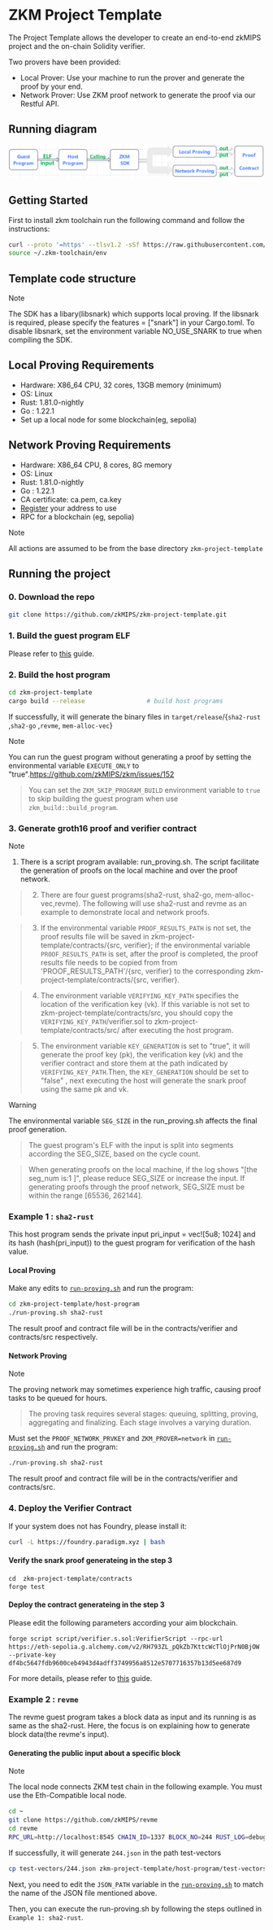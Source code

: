 # ZKM Project Template

The Project Template allows the developer to create an end-to-end zkMIPS project and the on-chain Solidity verifier.

Two provers have been provided:

- Local Prover: Use your machine to run the prover and generate the proof by your end.
- Network Prover: Use ZKM proof network to generate the proof via our Restful API. 

## Running diagram

![image](assets/temp-run-diagram.png)

## Getting Started

First to install zkm toolchain run the following command and follow the instructions:
```sh
curl --proto '=https' --tlsv1.2 -sSf https://raw.githubusercontent.com/zkMIPS/toolchain/refs/heads/main/setup.sh | sh
source ~/.zkm-toolchain/env
```

## Template code structure

> [!NOTE]
> The SDK has a libary(libsnark) which supports local proving. If the libsnark is required, please specify the features = ["snark"] in your Cargo.toml. To disable libsnark, set the environment variable NO_USE_SNARK to true when compiling the SDK.

## Local Proving Requirements

- Hardware: X86_64 CPU, 32 cores, 13GB memory (minimum)
- OS: Linux
- Rust: 1.81.0-nightly
- Go : 1.22.1
- Set up a local node for some blockchain(eg, sepolia)

## Network Proving Requirements

- Hardware: X86_64 CPU, 8 cores, 8G memory
- OS: Linux
- Rust: 1.81.0-nightly
- Go : 1.22.1
- CA certificate: ca.pem, ca.key
- [Register](https://www.zkm.io/apply) your address to use
- RPC for a blockchain (eg, sepolia)

> [!NOTE]
> All actions are assumed to be from the base directory `zkm-project-template`

## Running the project

### 0. Download the repo

```sh
git clone https://github.com/zkMIPS/zkm-project-template.git
```

### 1. Build the guest program ELF

Please refer to [this](guest-program/README.md) guide.

### 2. Build the host program

```sh
cd zkm-project-template
cargo build --release                 # build host programs
```

If successfully, it will generate the binary files in `target/release`/{`sha2-rust` ,`sha2-go` ,`revme`, `mem-alloc-vec`}

> [!NOTE]
> You can run the guest program without generating a proof by setting the environmental variable `EXECUTE_ONLY` to "true".https://github.com/zkMIPS/zkm/issues/152

> You can set the `ZKM_SKIP_PROGRAM_BUILD` environment variable to `true` to skip building the guest program when use `zkm_build::build_program`.

### 3. Generate groth16 proof and verifier contract

> [!NOTE]
> 1. There is  a script program available: run_proving.sh. The script facilitate the generation of proofs on the local machine and over the proof network.

> 2. There are four guest programs(sha2-rust, sha2-go, mem-alloc-vec,revme). The following will use sha2-rust and revme as an example to demonstrate local and network proofs.

> 3. If the environmental variable `PROOF_RESULTS_PATH` is not set, the proof results file will be saved in zkm-project-template/contracts/{src, verifier}; if the environmental variable `PROOF_RESULTS_PATH` is set, after the proof is completed, the proof results file needs to be copied from from 'PROOF_RESULTS_PATH'/{src, verifier} to the corresponding zkm-project-template/contracts/{src, verifier}. 

> 4. The environment variable `VERIFYING_KEY_PATH` specifies the location of the verification key (vk). If this variable is not set to zkm-project-template/contracts/src, you should copy the  `VERIFYING_KEY_PATH`/verifier.sol to zkm-project-template/contracts/src/ after executing the host program.

> 5. The environment variable `KEY_GENERATION` is set to "true", it will generate  the proof key (pk), the verification key (vk) and the verifier contract and store them at the path indicated by `VERIFYING_KEY_PATH`.Then, the `KEY_GENERATION` should be set to "false" , next executing the host will  generate the snark proof using the same pk and vk.

> [!WARNING]
>  The environmental variable `SEG_SIZE` in the run_proving.sh affects the final proof generation. 

>  The guest program's ELF with the input is split into segments according the SEG_SIZE, based on the cycle count.

>  When generating proofs on the local machine, if the log shows "[the seg_num is:1 ]", please reduce SEG_SIZE or increase the input. If generating proofs through the proof network, SEG_SIZE must be within the range [65536, 262144]. 

### Example 1 : `sha2-rust`

This host program sends the private input pri_input = vec![5u8; 1024] and its hash (hash(pri_input)) to the guest program for verification of the hash value.

#### Local Proving

Make any edits to [`run-proving.sh`](host-program/run-proving.sh) and run the program:

```sh
cd zkm-project-template/host-program
./run-proving.sh sha2-rust
```

The result proof and contract file will be in the contracts/verifier and contracts/src respectively.

#### Network Proving

> [!NOTE]
> The proving network may sometimes experience high traffic, causing proof tasks to be queued for hours.

> The proving task requires several stages: queuing, splitting, proving, aggregating and finalizing. Each stage involves a varying duration.

Must set the `PROOF_NETWORK_PRVKEY` and `ZKM_PROVER=network` in [`run-proving.sh`](host-program/run-proving.sh) and run the program:

```sh
./run-proving.sh sha2-rust
```

The result proof and contract file will be in the contracts/verifier and contracts/src.

### 4. Deploy the Verifier Contract

If your system does not has Foundry, please install it:

```sh
curl -L https://foundry.paradigm.xyz | bash
```
#### Verify the snark proof generateing in the step 3

```
cd  zkm-project-template/contracts
forge test
```

#### Deploy the contract generateing in the step 3

Please edit the following parameters according your aim blockchain.

```
forge script script/verifier.s.sol:VerifierScript --rpc-url https://eth-sepolia.g.alchemy.com/v2/RH793ZL_pQkZb7KttcWcTlOjPrN0BjOW --private-key df4bc5647fdb9600ceb4943d4adff3749956a8512e5707716357b13d5ee687d9
```

For more details, please refer to [this](contracts/README.md) guide.

### Example 2 : `revme`

The revme guest program takes a block data as input and its running is as same as the sha2-rust. Here, the focus is on explaining how to generate block data(the revme's input).

#### Generating the public input about a specific block

> [!NOTE]
> The local node connects  ZKM test chain in the following example. You must use the Eth-Compatible local node.

```sh
cd ~
git clone https://github.com/zkMIPS/revme
cd revme
RPC_URL=http://localhost:8545 CHAIN_ID=1337 BLOCK_NO=244 RUST_LOG=debug SUITE_JSON_PATH=./test-vectors/244.json cargo run --example process
```

If successfully, it will generate `244.json` in the path test-vectors

```sh
cp test-vectors/244.json zkm-project-template/host-program/test-vectors/
```

Next, you need to edit the `JSON_PATH` variable in the [`run-proving.sh`](host-program/run-proving.sh) to match the name of the  JSON file mentioned above.

Then, you can execute the run-proving.sh by following the steps outlined in `Example 1: sha2-rust`.
